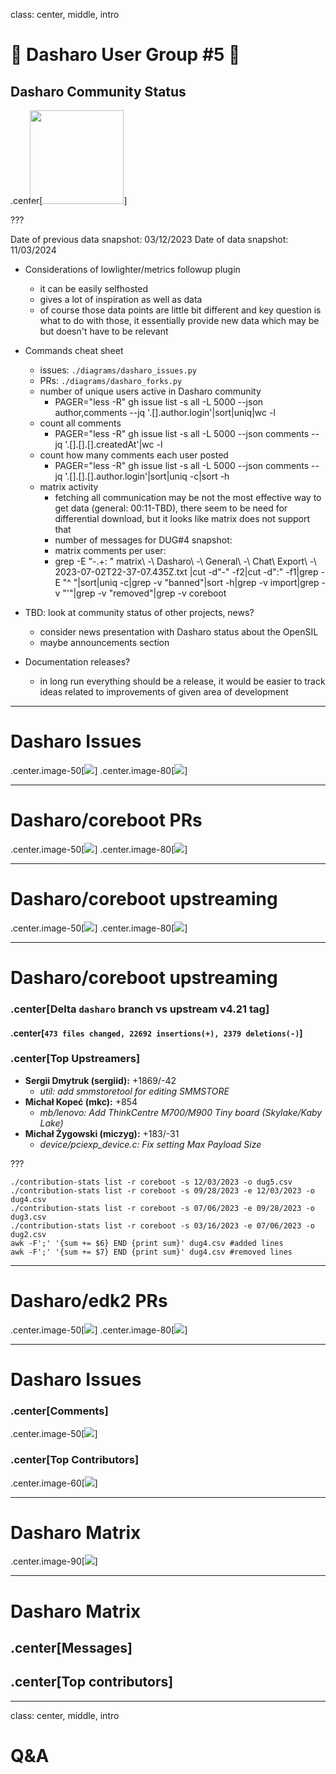 class: center, middle, intro

# &#x1F44B; Dasharo User Group #5 &#x1F389;

## Dasharo Community Status

.center[<img src="/remark-templates/dasharo-presentation-template/images/dasharo-sygnet-white.svg" width="150px" style="margin-left:-20px">]

???

<!--
SPDX-FileCopyrightText: 2024 3mdeb <contact@3mdeb.com>

SPDX-License-Identifier: CC-BY-SA-4.0
-->

Date of previous data snapshot: 03/12/2023
Date of data snapshot: 11/03/2024

- Considerations of lowlighter/metrics followup plugin
  - it can be easily selfhosted
  - gives a lot of inspiration as well as data
  - of course those data points are little bit different and key question is
    what to do with those, it essentially provide new data which may be but
    doesn't have to be relevant
- Commands cheat sheet

  - issues: `./diagrams/dasharo_issues.py`
  - PRs: `./diagrams/dasharo_forks.py`
  - number of unique users active in Dasharo community
    - PAGER="less -R" gh issue list -s all -L 5000 --json author,comments --jq '.[].author.login'|sort|uniq|wc -l
  - count all comments
    - PAGER="less -R" gh issue list -s all -L 5000 --json comments --jq '.[].[].[].createdAt'|wc -l
  - count how many comments each user posted
    - PAGER="less -R" gh issue list -s all -L 5000 --json comments --jq '.[].[].[].author.login'|sort|uniq -c|sort -h
  - matrix activity
    - fetching all communication may be not the most effective way to get data (general: 00:11-TBD),
      there seem to be need for differential download, but it looks like matrix
      does not support that
    - number of messages for DUG#4 snapshot:
    - matrix comments per user:
    - grep -E "\-.+: " matrix\ -\ Dasharo\ -\ General\ -\ Chat\ Export\ -\ 2023-07-02T22-37-07.435Z.txt |cut -d"-" -f2|cut -d":" -f1|grep -E "^ "|sort|uniq -c|grep -v "banned"|sort -h|grep -v import|grep -v "'"|grep -v "removed"|grep -v coreboot

- TBD: look at community status of other projects, news?
  - consider news presentation with Dasharo status about the OpenSIL
  - maybe announcements section
- Documentation releases?
  - in long run everything should be a release, it would be easier to track
    ideas related to improvements of given area of development

---

# Dasharo Issues

.center.image-50[![](/img/dug_5_issues.png)]
.center.image-80[![](/img/dug_5_dasharo_issues.png)]

---

# Dasharo/coreboot PRs

.center.image-50[![](/img/dug_5_coreboot_prs.png)]
.center.image-80[![](/img/dug_5_dasharo_coreboot.png)]

---

# Dasharo/coreboot upstreaming

.center.image-50[![](/img/dug_5_coreboot_upstreaming.png)]
.center.image-80[![](/img/dug_5_dasharo_coreboot_upstraming.png)]

---

# Dasharo/coreboot upstreaming

### .center[Delta `dasharo` branch vs upstream v4.21 tag]

#### .center[`473 files changed, 22692 insertions(+), 2379 deletions(-)`]

### .center[Top Upstreamers]

- **Sergii Dmytruk (sergiid):** +1869/-42
  - _util: add smmstoretool for editing SMMSTORE_
- **Michał Kopeć (mkc):** +854
  - _mb/lenovo: Add ThinkCentre M700/M900 Tiny board (Skylake/Kaby Lake)_
- **Michał Żygowski (miczyg):** +183/-31
  - _device/pciexp_device.c: Fix setting Max Payload Size_

???

```
./contribution-stats list -r coreboot -s 12/03/2023 -o dug5.csv
./contribution-stats list -r coreboot -s 09/28/2023 -e 12/03/2023 -o dug4.csv
./contribution-stats list -r coreboot -s 07/06/2023 -e 09/28/2023 -o dug3.csv
./contribution-stats list -r coreboot -s 03/16/2023 -e 07/06/2023 -o dug2.csv
awk -F';' '{sum += $6} END {print sum}' dug4.csv #added lines
awk -F';' '{sum += $7} END {print sum}' dug4.csv #removed lines
```

---

# Dasharo/edk2 PRs

.center.image-50[![](/img/dug_5_edk2_prs.png)]
.center.image-80[![](/img/dug_5_dasharo_edk2.png)]

---

# Dasharo Issues

### .center[Comments]

.center.image-50[![](/img/dug_5_dasharo_issues_comments.png)]

### .center[Top Contributors]

.center.image-60[![](/img/dug_5_dasharo_issues_comments_users.png)]

---

# Dasharo Matrix

.center.image-90[![](/img/dug_5_dasharo_users.png)]

---

# Dasharo Matrix

## .center[Messages]

## .center[Top contributors]

---

class: center, middle, intro

# Q&A
